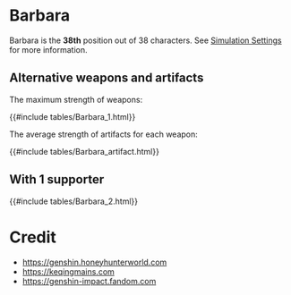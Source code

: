 # Barbara

Barbara is the **38th** position out of 38 characters. See [Simulation Settings](./simulation_settings.md) for more information.

## Alternative weapons and artifacts

The maximum strength of weapons:

{{#include tables/Barbara_1.html}}

The average strength of artifacts for each weapon:

{{#include tables/Barbara_artifact.html}}

## With 1 supporter

{{#include tables/Barbara_2.html}}

# Credit

- <https://genshin.honeyhunterworld.com>
- <https://keqingmains.com>
- <https://genshin-impact.fandom.com>
